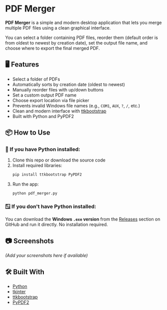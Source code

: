 # PDF Merger

**PDF Merger** is a simple and modern desktop application that lets you merge multiple PDF files using a clean graphical interface.

You can select a folder containing PDF files, reorder them (default order is from oldest to newest by creation date), set the output file name, and choose where to export the final merged PDF.

## 🖥️ Features

- Select a folder of PDFs
- Automatically sorts by creation date (oldest to newest)
- Manually reorder files with up/down buttons
- Set a custom output PDF name
- Choose export location via file picker
- Prevents invalid Windows file names (e.g., `COM1`, `AUX`, `?`, `/`, etc.)
- Clean and modern interface with [ttkbootstrap](https://ttkbootstrap.readthedocs.io/)
- Built with Python and PyPDF2

## 📦 How to Use

### 🐍 If you have Python installed:

1. Clone this repo or download the source code
2. Install required libraries:
   ```bash
   pip install ttkbootstrap PyPDF2
   ```
3. Run the app:
   ```bash
   python pdf_merger.py
   ```

### 🪟 If you **don't have Python installed**:

You can download the **Windows `.exe` version** from the [Releases](https://github.com/gabrieldemiri/pdf-merger/releases) section on GitHub and run it directly. No installation required.

## 📷 Screenshots

*(Add your screenshots here if available)*

## 🛠 Built With

- [Python](https://www.python.org/)
- [tkinter](https://docs.python.org/3/library/tkinter.html)
- [ttkbootstrap](https://github.com/israel-dryer/ttkbootstrap)
- [PyPDF2](https://pypi.org/project/PyPDF2/)



